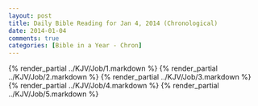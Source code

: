```yaml
---
layout: post
title: Daily Bible Reading for Jan 4, 2014 (Chronological)
date: 2014-01-04
comments: true
categories: [Bible in a Year - Chron]
---
```

{% render_partial ../KJV/Job/1.markdown %}
{% render_partial ../KJV/Job/2.markdown %}
{% render_partial ../KJV/Job/3.markdown %}
{% render_partial ../KJV/Job/4.markdown %}
{% render_partial ../KJV/Job/5.markdown %}

